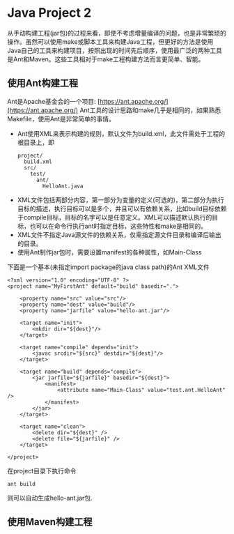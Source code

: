# Java Project 2
从手动构建工程(jar包)的过程来看，即使不考虑增量编译的问题，也是非常繁琐的操作。虽然可以使用make或脚本工具来构建Java工程，但更好的方法是使用Java自己的工具来构建项目，按照出现的时间先后顺序，使用最广泛的两种工具是Ant和Maven。这些工具相对于make工程构建方法而言更简单、智能。
## 使用Ant构建工程
Ant是Apache基金会的一个项目: [https://ant.apache.org/](https://ant.apache.org/)
Ant工具的设计思路和make几乎是相同的，如果熟悉Makefile，使用Ant是非常简单的事情。
* Ant使用XML来表示构建的规则，默认文件为build.xml，此文件需处于工程的根目录上，即
  ```
  project/
    build.xml
    src/
      test/
        ant/
          HelloAnt.java
  ```
* XML文件包括两部分内容，第一部分为变量的定义(可选的)，第二部分为执行目标的描述，执行目标可以是多个，并且可以有依赖关系，比如build目标依赖于compile目标，目标的名字可以是任意定义。XML可以描述默认执行的目标，也可以在命令行执行ant时指定目标，这些特性和make是相同的。
* XML文件不指定Java源文件的依赖关系，仅需指定源文件目录和编译后输出的目录。
* 使用Ant制作jar包时，需要设置manifest的各种属性，如Main-Class

下面是一个基本(未指定import package的java class path)的Ant XML文件
```
<?xml version="1.0" encoding="UTF-8" ?>
<project name="MyFirstAnt" default="build" basedir=".">

    <property name="src" value="src"/>
    <property name="dest" value="build"/>
    <property name="jarfile" value="hello-ant.jar"/>

    <target name="init">
        <mkdir dir="${dest}"/>
    </target>

    <target name="compile" depends="init">
        <javac srcdir="${src}" destdir="${dest}"/>
    </target>

    <target name="build" depends="compile">
        <jar jarfile="${jarfile}" basedir="${dest}">
            <manifest>
                <attribute name="Main-Class" value="test.ant.HelloAnt" />
            </manifest>
        </jar>
    </target>

    <target name="clean">
        <delete dir="${dest}" />
        <delete file="${jarfile}" />
    </target>

</project>
```
在project目录下执行命令
```
ant build
```
则可以自动生成hello-ant.jar包.
## 使用Maven构建工程
